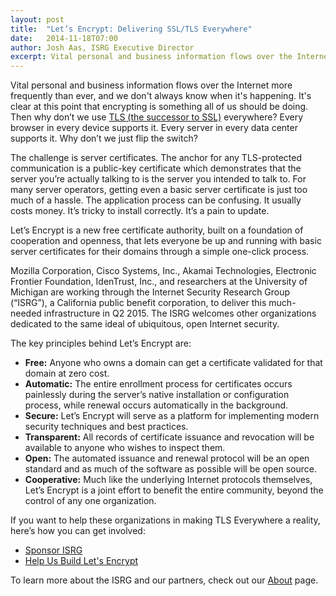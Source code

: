 ```yaml
---
layout: post
title:  "Let’s Encrypt: Delivering SSL/TLS Everywhere"
date:   2014-11-18T07:00
author: Josh Aas, ISRG Executive Director
excerpt: Vital personal and business information flows over the Internet more frequently than ever, and we don't always know when it's happening. It's clear at this point that encrypting is something all of us should be doing. Then why don’t we use TLS (the successor to SSL) everywhere? Every browser in every device supports it. Every server in every data center supports it. Why don’t we just flip the switch?
---
```


Vital personal and business information flows over the Internet more frequently than ever, and we don't always know when it's happening. It's clear at this point that encrypting is something all of us should be doing. Then why don’t we use <a href="https://en.wikipedia.org/wiki/Transport_Layer_Security">TLS (the successor to SSL)</a> everywhere? Every browser in every device supports it. Every server in every data center supports it. Why don’t we just flip the switch?

The challenge is server certificates. The anchor for any TLS-protected communication is a public-key certificate which demonstrates that the server you’re actually talking to is the server you intended to talk to. For many server operators, getting even a basic server certificate is just too much of a hassle. The application process can be confusing. It usually costs money. It’s tricky to install correctly. It’s a pain to update.

Let’s Encrypt is a new free certificate authority, built on a foundation of cooperation and openness, that lets everyone be up and running with basic server certificates for their domains through a simple one-click process. 

Mozilla Corporation, Cisco Systems, Inc., Akamai Technologies, Electronic Frontier Foundation, IdenTrust, Inc., and researchers at the University of Michigan are working through the Internet Security Research Group (“ISRG”), a California public benefit corporation, to deliver this much-needed infrastructure in Q2 2015. The ISRG welcomes other organizations dedicated to the same ideal of ubiquitous, open Internet security.

The key principles behind Let’s Encrypt are:

* **Free:** Anyone who owns a domain can get a certificate validated for that domain at zero cost.
* **Automatic:** The entire enrollment process for certificates occurs painlessly during the server’s native installation or configuration process, while renewal occurs automatically in the background.
* **Secure:** Let’s Encrypt will serve as a platform for implementing modern security techniques and best practices.
* **Transparent:** All records of certificate issuance and revocation will be available to anyone who wishes to inspect them.
* **Open:** The automated issuance and renewal protocol will be an open standard and as much of the software as possible will be open source. 
* **Cooperative:** Much like the underlying Internet protocols themselves, Let’s Encrypt is a joint effort to benefit the entire community, beyond the control of any one organization.

If you want to help these organizations in making TLS Everywhere a reality, here’s how you can get involved:

* [Sponsor ISRG](/sponsors/)
* [Help Us Build Let's Encrypt](/getinvolved/)

To learn more about the ISRG and our partners, check out our [About](/about/) page.
